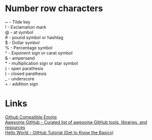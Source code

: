 # Number row characters
~  - Tilde key  
!  - Exclamation mark  
@  - at symbol  
\#  - pound symbol or hashtag  
$  - Dollar symbol   
%  - Percentage symbol  
^  - Exponent sign or carat symbol  
&  - ampersand  
\*  - multiplication sign or star symbol  
(  - open parathesis  
)  - closed parathesis  
_  - underscore  
\+  - addition sign  

# Links

[Github Compatible Emojis](https://www.webfx.com/tools/emoji-cheat-sheet/)  
[Awesome GitHub - Curated list of awesome GitHub tools, libraries, and resources](https://github.com/fffaraz/awesome-github#awesome-github)  
[Hello World - GitHub Tutorial (Get to Know the Basics)](https://docs.github.com/en/get-started/start-your-journey/hello-world)

